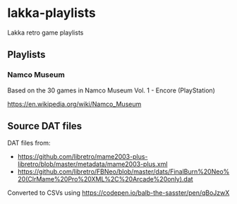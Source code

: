 # lakka-playlists
 Lakka retro game playlists

## Playlists

### Namco Museum

Based on the 30 games in Namco Museum Vol. 1 - Encore (PlayStation)

https://en.wikipedia.org/wiki/Namco_Museum

## Source DAT files

DAT files from:

* https://github.com/libretro/mame2003-plus-libretro/blob/master/metadata/mame2003-plus.xml
* https://github.com/libretro/FBNeo/blob/master/dats/FinalBurn%20Neo%20(ClrMame%20Pro%20XML%2C%20Arcade%20only).dat

Converted to CSVs using https://codepen.io/balb-the-sasster/pen/qBoJzwX
